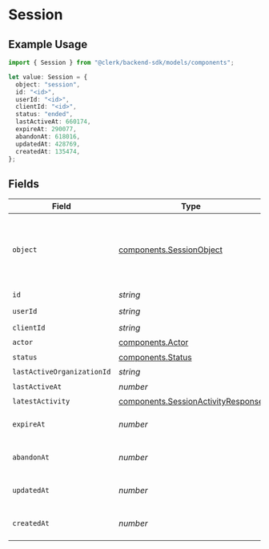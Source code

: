 # Session

## Example Usage

```typescript
import { Session } from "@clerk/backend-sdk/models/components";

let value: Session = {
  object: "session",
  id: "<id>",
  userId: "<id>",
  clientId: "<id>",
  status: "ended",
  lastActiveAt: 660174,
  expireAt: 290077,
  abandonAt: 618016,
  updatedAt: 428769,
  createdAt: 135474,
};
```

## Fields

| Field                                                                                    | Type                                                                                     | Required                                                                                 | Description                                                                              |
| ---------------------------------------------------------------------------------------- | ---------------------------------------------------------------------------------------- | ---------------------------------------------------------------------------------------- | ---------------------------------------------------------------------------------------- |
| `object`                                                                                 | [components.SessionObject](../../models/components/sessionobject.md)                     | :heavy_check_mark:                                                                       | String representing the object's type. Objects of the same type share the same value.<br/> |
| `id`                                                                                     | *string*                                                                                 | :heavy_check_mark:                                                                       | N/A                                                                                      |
| `userId`                                                                                 | *string*                                                                                 | :heavy_check_mark:                                                                       | N/A                                                                                      |
| `clientId`                                                                               | *string*                                                                                 | :heavy_check_mark:                                                                       | N/A                                                                                      |
| `actor`                                                                                  | [components.Actor](../../models/components/actor.md)                                     | :heavy_minus_sign:                                                                       | N/A                                                                                      |
| `status`                                                                                 | [components.Status](../../models/components/status.md)                                   | :heavy_check_mark:                                                                       | N/A                                                                                      |
| `lastActiveOrganizationId`                                                               | *string*                                                                                 | :heavy_minus_sign:                                                                       | N/A                                                                                      |
| `lastActiveAt`                                                                           | *number*                                                                                 | :heavy_check_mark:                                                                       | N/A                                                                                      |
| `latestActivity`                                                                         | [components.SessionActivityResponse](../../models/components/sessionactivityresponse.md) | :heavy_minus_sign:                                                                       | N/A                                                                                      |
| `expireAt`                                                                               | *number*                                                                                 | :heavy_check_mark:                                                                       | Unix timestamp of expiration.<br/>                                                       |
| `abandonAt`                                                                              | *number*                                                                                 | :heavy_check_mark:                                                                       | Unix timestamp of abandonment.<br/>                                                      |
| `updatedAt`                                                                              | *number*                                                                                 | :heavy_check_mark:                                                                       | Unix timestamp of last update.<br/>                                                      |
| `createdAt`                                                                              | *number*                                                                                 | :heavy_check_mark:                                                                       | Unix timestamp of creation.<br/>                                                         |